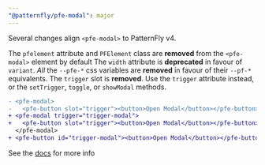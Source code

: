 ```yaml
---
"@patternfly/pfe-modal": major
---
```


Several changes align `<pfe-modal>` to PatternFly v4.

The `pfelement` attribute and `PFElement` class are **removed** from the `<pfe-modal>` element by default
The `width` attribute is **deprecated** in favour of `variant`.
_All_ the `--pfe-*` css variables are **removed** in favour of their `--pf-*` equivalents.
The `trigger` slot is **removed**. Use the `trigger` attribute instead, or the `setTrigger`, `toggle`, or `showModal` methods.
   ```diff
   - <pfe-modal>
   -   <pfe-button slot="trigger"><button>Open Modal</button></pfe-button>
   + <pfe-modal trigger="trigger-modal">
   +   <pfe-button slot="trigger"><button>Open Modal</button></pfe-button>
     </pfe-modal>
   + <pfe-button id="trigger-modal"><button>Open Modal</button></pfe-button>
   ```

See the [docs](https://patternflyelements.org/components/modal) for more info
